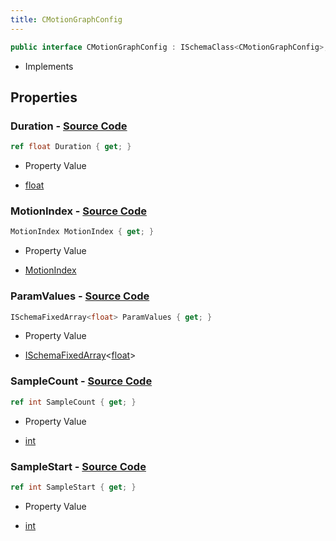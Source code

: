 ```yaml
---
title: CMotionGraphConfig
---
```


```csharp
public interface CMotionGraphConfig : ISchemaClass<CMotionGraphConfig>, ISchemaField, ISchemaClass, INativeHandle
```

- Implements

## Properties

### **Duration** - [Source Code](https://github.com/swiftly-solution/swiftlys2/blob/main/managed/src/SwiftlyS2.Generated/Schemas/Interfaces/CMotionGraphConfig.cs#L18)

```csharp
ref float Duration { get; }
```

- Property Value

- [float](https://learn.microsoft.com/dotnet/api/system.single)

### **MotionIndex** - [Source Code](https://github.com/swiftly-solution/swiftlys2/blob/main/managed/src/SwiftlyS2.Generated/Schemas/Interfaces/CMotionGraphConfig.cs#L20)

```csharp
MotionIndex MotionIndex { get; }
```

- Property Value

- [MotionIndex](/docs/api/shared/schemadefinitions/motionindex)

### **ParamValues** - [Source Code](https://github.com/swiftly-solution/swiftlys2/blob/main/managed/src/SwiftlyS2.Generated/Schemas/Interfaces/CMotionGraphConfig.cs#L16)

```csharp
ISchemaFixedArray<float> ParamValues { get; }
```

- Property Value

- [ISchemaFixedArray](/docs/api/shared/schemas/ischemafixedarray-1)<[float](https://learn.microsoft.com/dotnet/api/system.single)>

### **SampleCount** - [Source Code](https://github.com/swiftly-solution/swiftlys2/blob/main/managed/src/SwiftlyS2.Generated/Schemas/Interfaces/CMotionGraphConfig.cs#L24)

```csharp
ref int SampleCount { get; }
```

- Property Value

- [int](https://learn.microsoft.com/dotnet/api/system.int32)

### **SampleStart** - [Source Code](https://github.com/swiftly-solution/swiftlys2/blob/main/managed/src/SwiftlyS2.Generated/Schemas/Interfaces/CMotionGraphConfig.cs#L22)

```csharp
ref int SampleStart { get; }
```

- Property Value

- [int](https://learn.microsoft.com/dotnet/api/system.int32)

